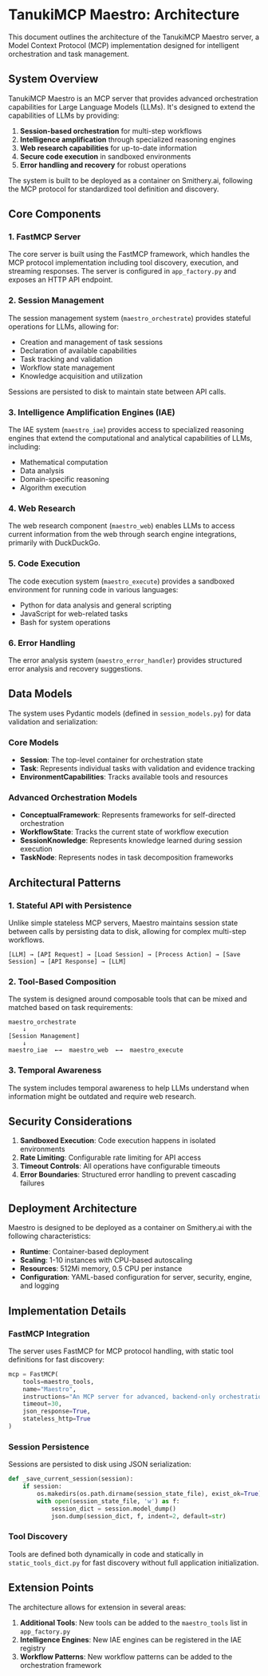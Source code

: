 # TanukiMCP Maestro: Architecture

This document outlines the architecture of the TanukiMCP Maestro server, a Model Context Protocol (MCP) implementation designed for intelligent orchestration and task management.

## System Overview

TanukiMCP Maestro is an MCP server that provides advanced orchestration capabilities for Large Language Models (LLMs). It's designed to extend the capabilities of LLMs by providing:

1. **Session-based orchestration** for multi-step workflows
2. **Intelligence amplification** through specialized reasoning engines
3. **Web research capabilities** for up-to-date information
4. **Secure code execution** in sandboxed environments
5. **Error handling and recovery** for robust operations

The system is built to be deployed as a container on Smithery.ai, following the MCP protocol for standardized tool definition and discovery.

## Core Components

### 1. FastMCP Server

The core server is built using the FastMCP framework, which handles the MCP protocol implementation including tool discovery, execution, and streaming responses. The server is configured in `app_factory.py` and exposes an HTTP API endpoint.

### 2. Session Management

The session management system (`maestro_orchestrate`) provides stateful operations for LLMs, allowing for:

- Creation and management of task sessions
- Declaration of available capabilities
- Task tracking and validation
- Workflow state management
- Knowledge acquisition and utilization

Sessions are persisted to disk to maintain state between API calls.

### 3. Intelligence Amplification Engines (IAE)

The IAE system (`maestro_iae`) provides access to specialized reasoning engines that extend the computational and analytical capabilities of LLMs, including:

- Mathematical computation
- Data analysis
- Domain-specific reasoning
- Algorithm execution

### 4. Web Research

The web research component (`maestro_web`) enables LLMs to access current information from the web through search engine integrations, primarily with DuckDuckGo.

### 5. Code Execution

The code execution system (`maestro_execute`) provides a sandboxed environment for running code in various languages:

- Python for data analysis and general scripting
- JavaScript for web-related tasks
- Bash for system operations

### 6. Error Handling

The error analysis system (`maestro_error_handler`) provides structured error analysis and recovery suggestions.

## Data Models

The system uses Pydantic models (defined in `session_models.py`) for data validation and serialization:

### Core Models

- **Session**: The top-level container for orchestration state
- **Task**: Represents individual tasks with validation and evidence tracking
- **EnvironmentCapabilities**: Tracks available tools and resources

### Advanced Orchestration Models

- **ConceptualFramework**: Represents frameworks for self-directed orchestration
- **WorkflowState**: Tracks the current state of workflow execution
- **SessionKnowledge**: Represents knowledge learned during session execution
- **TaskNode**: Represents nodes in task decomposition frameworks

## Architectural Patterns

### 1. Stateful API with Persistence

Unlike simple stateless MCP servers, Maestro maintains session state between calls by persisting data to disk, allowing for complex multi-step workflows.

```
[LLM] → [API Request] → [Load Session] → [Process Action] → [Save Session] → [API Response] → [LLM]
```

### 2. Tool-Based Composition

The system is designed around composable tools that can be mixed and matched based on task requirements:

```
maestro_orchestrate
    ↓
[Session Management]
    ↓
maestro_iae  ←→  maestro_web  ←→  maestro_execute
```

### 3. Temporal Awareness

The system includes temporal awareness to help LLMs understand when information might be outdated and require web research.

## Security Considerations

1. **Sandboxed Execution**: Code execution happens in isolated environments
2. **Rate Limiting**: Configurable rate limiting for API access
3. **Timeout Controls**: All operations have configurable timeouts
4. **Error Boundaries**: Structured error handling to prevent cascading failures

## Deployment Architecture

Maestro is designed to be deployed as a container on Smithery.ai with the following characteristics:

- **Runtime**: Container-based deployment
- **Scaling**: 1-10 instances with CPU-based autoscaling
- **Resources**: 512Mi memory, 0.5 CPU per instance
- **Configuration**: YAML-based configuration for server, security, engine, and logging

## Implementation Details

### FastMCP Integration

The server uses FastMCP for MCP protocol handling, with static tool definitions for fast discovery:

```python
mcp = FastMCP(
    tools=maestro_tools,
    name="Maestro",
    instructions="An MCP server for advanced, backend-only orchestration...",
    timeout=30,
    json_response=True,
    stateless_http=True
)
```

### Session Persistence

Sessions are persisted to disk using JSON serialization:

```python
def _save_current_session(session):
    if session:
        os.makedirs(os.path.dirname(session_state_file), exist_ok=True)
        with open(session_state_file, 'w') as f:
            session_dict = session.model_dump()
            json.dump(session_dict, f, indent=2, default=str)
```

### Tool Discovery

Tools are defined both dynamically in code and statically in `static_tools_dict.py` for fast discovery without full application initialization.

## Extension Points

The architecture allows for extension in several areas:

1. **Additional Tools**: New tools can be added to the `maestro_tools` list in `app_factory.py`
2. **Intelligence Engines**: New IAE engines can be registered in the IAE registry
3. **Workflow Patterns**: New workflow patterns can be added to the orchestration framework 